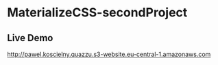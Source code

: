 # MaterializeCSS-secondProject

## Live Demo 
http://pawel.koscielny.quazzu.s3-website.eu-central-1.amazonaws.com
